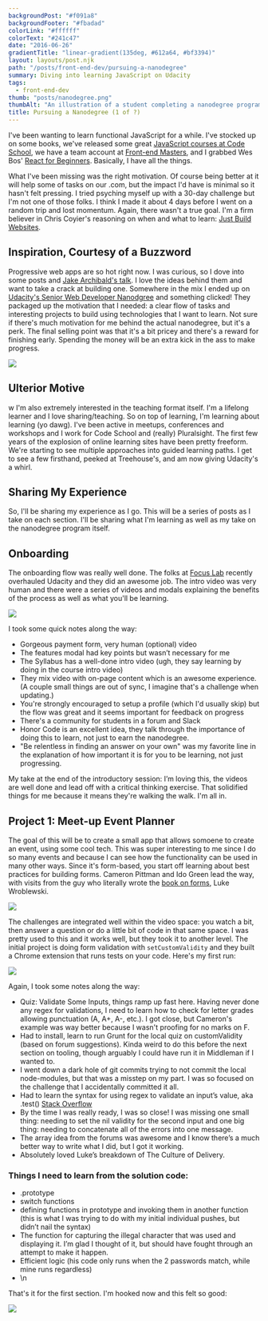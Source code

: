 ```yaml
---
backgroundPost: "#f091a8"
backgroundFooter: "#fbadad"
colorLink: "#ffffff"
colorText: "#241c47"
date: "2016-06-26"
gradientTitle: "linear-gradient(135deg, #612a64, #bf3394)"
layout: layouts/post.njk
path: "/posts/front-end-dev/pursuing-a-nanodegree"
summary: Diving into learning JavaScript on Udacity
tags:
  - front-end-dev
thumb: "posts/nanodegree.png"
thumbAlt: "An illustration of a student completing a nanodegree program, with a laptop and coding books on a desk, in the style of a vector graphic design, viewed from a top-down perspective --v 5 --ar 3:2"
title: Pursuing a Nanodegree (1 of ?)
---
```


I've been wanting to learn functional JavaScript for a while. I've stocked up on some books, we've released some great [JavaScript courses at Code School](https://codeschool.com/paths/javascript), we have a team account at [Front-end Masters](https://frontendmasters.com), and I grabbed Wes Bos' [React for Beginners](https://reactforbeginners.com). Basically, I have all the things.

What I've been missing was the right motivation. Of course being better at it will help some of tasks on our .com, but the impact I'd have is minimal so it hasn't felt pressing. I tried psyching myself up with a 30-day challenge but I'm not one of those folks. I think I made it about 4 days before I went on a random trip and lost momentum. Again, there wasn't a true goal. I'm a firm believer in Chris Coyier's reasoning on when and what to learn: [Just Build Websites](http://justbuildwebsites.com).

## Inspiration, Courtesy of a Buzzword

Progressive web apps are so hot right now. I was curious, so I dove into some posts and [Jake Archibald's talk](https://www.youtube.com/watch?v=cmGr0RszHc8). I love the ideas behind them and want to take a crack at building one. Somewhere in the mix I ended up on [Udacity's Senior Web Developer Nanodgree](https://www.udacity.com/course/senior-web-developer-nanodegree--nd802#) and something clicked! They packaged up the motivation that I needed: a clear flow of tasks and interesting projects to build using technologies that I want to learn. Not sure if there's much motivation for me behind the actual nanodegree, but it's a perk. The final selling point was that it's a bit pricey and there's a reward for finishing early. Spending the money will be an extra kick in the ass to make progress.

![](/img/posts/front-end-dev/pursuing-a-nanodegree/syllabus.png)

## Ulterior Motive

w
I'm also extremely interested in the teaching format itself. I'm a lifelong learner and I love sharing/teaching. So on top of learning, I'm learning about learning (yo dawg). I've been active in meetups, conferences and workshops and I work for Code School and (really) Pluralsight. The first few years of the explosion of online learning sites have been pretty freeform. We're starting to see multiple approaches into guided learning paths. I get to see a few firsthand, peeked at Treehouse's, and am now giving Udacity's a whirl.

## Sharing My Experience

So, I'll be sharing my experience as I go. This will be a series of posts as I take on each section. I'll be sharing what I'm learning as well as my take on the nanodegree program itself.

## Onboarding

The onboarding flow was really well done. The folks at [Focus Lab](http://focuslabllc.com/) recently overhauled Udacity and they did an awesome job. The intro video was very human and there were a series of videos and modals explaining the benefits of the process as well as what you'll be learning.

![](/img/posts/front-end-dev/pursuing-a-nanodegree/video.png)

I took some quick notes along the way:

- Gorgeous payment form, very human (optional) video
- The features modal had key points but wasn’t necessary for me
- The Syllabus has a well-done intro video (ugh, they say learning by doing in the course intro video)
- They mix video with on-page content which is an awesome experience. (A couple small things are out of sync, I imagine that's a challenge when updating.)
- You're strongly encouraged to setup a profile (which I'd usually skip) but the flow was great and it seems important for feedback on progress
- There's a community for students in a forum and Slack
- Honor Code is an excellent idea, they talk through the importance of doing this to learn, not just to earn the nanodegree.
- "Be relentless in finding an answer on your own" was my favorite line in the explanation of how important it is for you to be learning, not just progressing.

My take at the end of the introductory session: I’m loving this, the videos are well done and lead off with a critical thinking exercise. That solidified things for me because it means they're walking the walk. I'm all in.

## Project 1: Meet-up Event Planner

The goal of this will be to create a small app that allows somoene to create an event, using some cool tech. This was super interesting to me since I do so many events and because I can see how the functionality can be used in many other ways. Since it's form-based, you start off learning about best practices for building forms. Cameron Pittman and Ido Green lead the way, with visits from the guy who literally wrote the [book on forms](http://www.lukew.com/resources/web_form_design.asp), Luke Wroblewski.

![](/img/posts/front-end-dev/pursuing-a-nanodegree/cameron-ido.jpg)

The challenges are integrated well within the video space: you watch a bit, then answer a question or do a little bit of code in that same space. I was pretty used to this and it works well, but they took it to another level. The initial project is doing form validation with `setCustomValidity` and they built a Chrome extension that runs tests on your code. Here's my first run:

![](/img/posts/front-end-dev/pursuing-a-nanodegree/extension.png)

Again, I took some notes along the way:

- Quiz: Validate Some Inputs, things ramp up fast here. Having never done any regex for validations, I need to learn how to check for letter grades allowing punctuation (A, A+, A-, etc.). I got close, but Cameron's example was way better because I wasn't proofing for no marks on F.
- Had to install, learn to run Grunt for the local quiz on customValidity (based on forum suggestions). Kinda weird to do this before the next section on tooling, though arguably I could have run it in Middleman if I wanted to.
- I went down a dark hole of git commits trying to not commit the local node-modules, but that was a misstep on my part. I was so focused on the challenge that I accidentally committed it all.
- Had to learn the syntax for using regex to validate an input’s value, aka .test() [Stack Overflow](http://stackoverflow.com/questions/6603015/check-whether-a-string-matches-a-regex)
- By the time I was really ready, I was so close! I was missing one small thing: needing to set the nil validity for the second input and one big thing: needing to concatenate all of the errors into one message.
- The array idea from the forums was awesome and I know there’s a much better way to write what I did, but I got it working.
- Absolutely loved Luke’s breakdown of The Culture of Delivery.

### Things I need to learn from the solution code:

- .prototype
- switch functions
- defining functions in prototype and invoking them in another function (this is what I was trying to do with my initial individual pushes, but didn’t nail the syntax)
- The function for capturing the illegal character that was used and displaying it. I’m glad I thought of it, but should have fought through an attempt to make it happen.
- Efficient logic (his code only runs when the 2 passwords match, while mine runs regardless)
- \n

That's it for the first section. I'm hooked now and this felt so good:

![](/img/posts/front-end-dev/pursuing-a-nanodegree/success-form.png)
